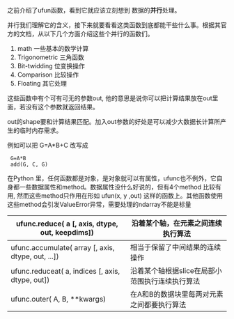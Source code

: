 之前介绍了ufun函数，看到它就应该立刻想到 数据的**并行**处理。

并行我们理解它的含义，接下来就要看看这类函数到底都能干些什么事。根据其官方的文档，从以下几个方面介绍这些个并行的函数们。

1. math 一些基本的数学计算
2. Trigonometric 三角函数
3. Bit-twidding 位变换操作
4. Comparison 比较操作
5. Floating 其它处理

这些函数中有个可有可无的参数out, 他的意思是说你可以把计算结果放在out里面，若没有这个参数就返回结果。

out的shape要和计算结果匹配。加入out参数的好处是可以减少大数据长计算所产生的临时内存需求。

例如可以把 G=A\*B+C 改写成

```
 G=A*B
 add(G, C, G)
```

在Python 里，任何函数都是对象，是对象就可以有属性，ufunc也不例外，它自身都一些数据属性和method。数据属性没什么好说的，但有4个method 比较有用, 然而这些method只作用在形如 ufun\(x, y ,out\) 这样的函数上。其他函数使用这些method会引发ValueError异常，需要处理的ndarray不能是标量

| ufunc.reduce\( a \[, axis, dtype, out, keepdims\]\) | 沿着某个轴，在元素之间连续执行算法 |
| --- | --- |
| ufunc.accumulate\( array \[, axis, dtype, out, ...\]\) | 相当于保留了中间结果的连续操作 |
| ufunc.reduceat\( a, indices \[, axis, dtype, out\]\) | 沿着某个轴根据slice在局部小范围执行连续执行算法 |
| ufunc.outer\( A, B, \*\*kwargs\) | 在A和B的数据块里每两对元素之间都要执行算法 |



